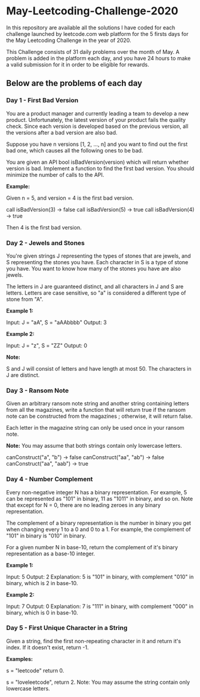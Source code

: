 # May-Leetcoding-Challenge-2020
In this repository are available all the solutions I have coded for each challenge launched by leetcode.com web platform for the 5 firsts days for the May Leetcoding Challenge in the year of 2020. 

This Challenge consists of 31 daily problems over the month of May. 
A problem is added in the platform each day, and you have 24 hours to make a valid submission for it in order to be eligible for rewards.

## Below are the problems of each day

### Day 1 - First Bad Version
You are a product manager and currently leading a team to develop a new product. Unfortunately, the latest version of your product fails the quality check. Since each version is developed based on the previous version, all the versions after a bad version are also bad.

Suppose you have n versions [1, 2, ..., n] and you want to find out the first bad one, which causes all the following ones to be bad.

You are given an API bool isBadVersion(version) which will return whether version is bad. Implement a function to find the first bad version. You should minimize the number of calls to the API.

**Example:**

Given n = 5, and version = 4 is the first bad version.

call isBadVersion(3) -> false
call isBadVersion(5) -> true
call isBadVersion(4) -> true

Then 4 is the first bad version.

### Day 2 - Jewels and Stones
You're given strings J representing the types of stones that are jewels, and S representing the stones you have.  Each character in S is a type of stone you have.  You want to know how many of the stones you have are also jewels.

The letters in J are guaranteed distinct, and all characters in J and S are letters. Letters are case sensitive, so "a" is considered a different type of stone from "A".

**Example 1:**

Input: J = "aA", S = "aAAbbbb"
Output: 3

**Example 2:**

Input: J = "z", S = "ZZ"
Output: 0

**Note:**

S and J will consist of letters and have length at most 50.
The characters in J are distinct.

### Day 3 - Ransom Note

Given an arbitrary ransom note string and another string containing letters from all the magazines, write a function that will return true if the ransom note can be constructed from the magazines ; otherwise, it will return false.

Each letter in the magazine string can only be used once in your ransom note.

**Note:**
You may assume that both strings contain only lowercase letters.

canConstruct("a", "b") -> false
canConstruct("aa", "ab") -> false
canConstruct("aa", "aab") -> true

### Day 4 - Number Complement

Every non-negative integer N has a binary representation.  For example, 5 can be represented as "101" in binary, 11 as "1011" in binary, and so on.  Note that except for N = 0, there are no leading zeroes in any binary representation.

The complement of a binary representation is the number in binary you get when changing every 1 to a 0 and 0 to a 1.  For example, the complement of "101" in binary is "010" in binary.

For a given number N in base-10, return the complement of it's binary representation as a base-10 integer.

**Example 1:**

Input: 5
Output: 2
Explanation: 5 is "101" in binary, with complement "010" in binary, which is 2 in base-10.

**Example 2:**

Input: 7
Output: 0
Explanation: 7 is "111" in binary, with complement "000" in binary, which is 0 in base-10.

### Day 5 - First Unique Character in a String

Given a string, find the first non-repeating character in it and return it's index. If it doesn't exist, return -1.

**Examples:**

s = "leetcode"
return 0.

s = "loveleetcode",
return 2.
Note: You may assume the string contain only lowercase letters.




